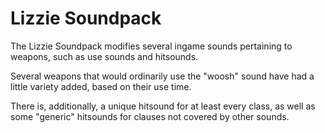 # Lizzie Soundpack

The Lizzie Soundpack modifies several ingame sounds pertaining to weapons, such as use sounds and hitsounds.

Several weapons that would ordinarily use the "woosh" sound have had a little variety added, based on their use time.

There is, additionally, a unique hitsound for at least every class, as well as some "generic" hitsounds for clauses not covered by other sounds.
